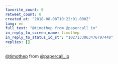 ```yaml
---
favorite_count: 0
retweet_count: 0
created_at: "2018-08-08T10:22:01.000Z"
lang: en
full_text: "@timothep from @papercall_io"
in_reply_to_screen_name: timothep
in_reply_to_status_id_str: "1027133063476797440"
replies: []
---
```


[@timothep](https://twitter.com/timothep) from
[@papercall_io](https://twitter.com/papercall_io)
